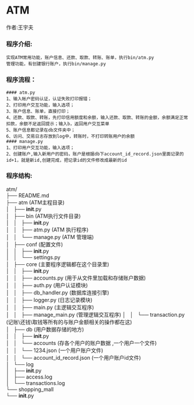 ATM
==
作者:王宇夫  

### 程序介绍:
    实现ATM常用功能，账户信息、还款、取款、转账、账单，执行bin/atm.py
	管理功能，有创建银行账户，执行bin/manage.py
	
### 程序流程：
	#### atm.py
	1、输入帐户密码认证，认证失败打印报错；       
	2、打印用户交互功能，输入选项；   
	3、账户信息、账单，直接打印；   
	4、还款、取款、转账，先打印信用额度和余额，输入还款、取款、转账的金额，余额满足正常扣款，余额不足返回提示；输入b，返回用户交互菜单
	5、账户信息都记录在db文件夹中；    
	6、访问、交易日志存放到log中，转账时，不打印转账用户的余额    
	#### manage.py     
	1、打印用户交互功能，输入选项；   
	2、创建账户,输入新用户的密码，账户是根据db下account_id_record.json里面记录的id+1，就是新id,创建完成，把记录id的文件修改成最新的id     

### 程序结构:  
atm/   
├── README.md  
├── atm					(ATM主程目录)  
│   ├── __init__.py  
│   ├── bin 			(ATM执行文件目录)  
│   │   ├── __init__.py  
│   │   ├── atm.py  	(ATM 执行程序)  
│   │   └── manage.py 	(ATM 管理端)  
│   ├── conf 			(配置文件)  
│   │   ├── __init__.py  
│   │   └── settings.py  
│   ├── core 			(主要程序逻辑都在这个目录里)  
│   │   ├── __init__.py  
│   │   ├── accounts.py (用于从文件里加载和存储账户数据)   
│   │   ├── auth.py     (用户认证模块)  
│   │   ├── db_handler.py (数据库连接引擎)  
│   │   ├── logger.py   (日志记录模块)  
│   │   ├── main.py     (主逻辑交互程序)  
│   │   ├── manage_main.py  (管理逻辑交互程序) 
│   │   └── transaction.py  (记账\还钱\取钱等所有的与账户金额相关的操作都在这)  
│   ├── db  			(用户数据存储的地方)  
│   │   ├── __init__.py    
│   │   └── accounts 	(存各个用户的账户数据 ,一个用户一个文件)    
│   │       └── 1234.json (一个用户账户文件)   
│   │       └── account_id_record.json (一个用户账户id文件)   
│   └── log    
│       ├── __init__.py    
│       ├── access.log  
│       └── transactions.log      
└── shopping_mall    
    └── __init__.py    
